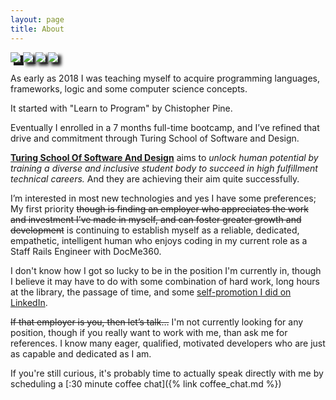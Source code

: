 ```yaml
---
layout: page
title: About
---
```


<div class="d-flex justify-content-evenly mb-5">
<a href="https://www.github.com/marchandmd">
<img src="https://img.shields.io/badge/github-profile-blue?style=for-the-badge&logo=appveyor" style="box-shadow: 5px 5px"/>
</a>

<a href="/Michael_Marchand_technical_resume.pdf">
<img src="https://img.shields.io/badge/resume-pdf-green?style=for-the-badge&logo=appveyor" style='box-shadow: 5px 5px 5px' />
</a>

<a href="https://www.linkedin.com/in/mmarchand1/">
<img src="https://img.shields.io/badge/LinkedIn-profile-blue?style=for-the-badge&logo=appveyor" style='box-shadow: 5px 5px 5px'  />
</a>

<a href="https://stackoverflow.com/users/8659405/j-r-bob-dobbs?tab=profile">
<img src="https://img.shields.io/badge/stackOverflow-profile-orange?style=for-the-badge&logo=appveyor" style='box-shadow: 5px 5px 5px' />
</a>
</div>

As early as 2018 I was teaching myself to acquire programming languages, frameworks, logic and some computer science concepts.

It started with "Learn to Program" by Chistopher Pine.

Eventually I enrolled in a 7 months full-time bootcamp, and I’ve refined that drive and commitment through Turing School of Software and Design.

[**Turing School Of Software And Design**](https://www.turing.edu) aims to _unlock human potential by training a diverse and inclusive student body to succeed in high fulfillment technical careers._ And they are achieving their aim quite successfully.

I’m interested in most new technologies and yes I have some preferences; My first priority ~~though is finding an employer who appreciates the work and investment I’ve made in myself, and can foster greater growth and development~~ is continuing to establish myself as a reliable, dedicated, empathetic, intelligent human who enjoys coding in my current role as a Staff Rails Engineer with DocMe360.

I don't know how I got so lucky to be in the position I'm currently in, though I believe it may have to do with some combination of hard work, long hours at the library, the passage of time, and some [self-promotion I did on LinkedIn](https://www.linkedin.com/posts/mmarchand1_marchandmd-overview-activity-7083460492794494976-mKfx?utm_source=share&utm_medium=member_desktop).

~~If that employer is you, then let’s talk…~~ I'm not currently looking for any position, though if you really want to work with me, than ask me for references. I know many eager, qualified, motivated developers who are just as capable and dedicated as I am.

If you're still curious, it's probably time to actually speak directly with me by scheduling a [:30 minute coffee chat]({% link coffee_chat.md %})
